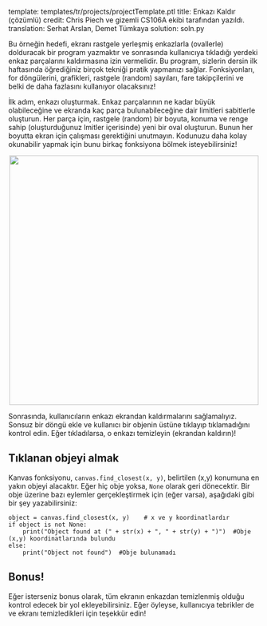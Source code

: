 template: templates/tr/projects/projectTemplate.ptl
title: Enkazı Kaldır (çözümlü)
credit: Chris Piech ve gizemli CS106A ekibi tarafından yazıldı.
translation: Serhat Arslan, Demet Tümkaya
solution: soln.py

Bu örneğin hedefi, ekranı rastgele yerleşmiş enkazlarla (ovallerle) dolduracak bir program yazmaktır ve sonrasında kullanıcıya tıkladığı yerdeki enkaz parçalarını kaldırmasına izin vermelidir. Bu program, sizlerin dersin ilk haftasında öğrediğiniz birçok tekniği pratik yapmanızı sağlar. Fonksiyonları, for döngülerini, grafikleri, rastgele (random) sayıları, fare takipçilerini ve belki de daha fazlasını kullanıyor olacaksınız!

İlk adım, enkazı oluşturmak. Enkaz parçalarının ne kadar büyük olabileceğine ve ekranda kaç parça bulunabileceğine dair limitleri sabitlerle oluşturun. Her parça için, rastgele (random) bir boyuta, konuma ve renge sahip (oluşturduğunuz lmitler içerisinde) yeni bir oval oluşturun. Bunun her boyutta ekran için çalışması gerektiğini unutmayın. Kodunuzu daha kolay okunabilir yapmak için bunu birkaç fonksiyona bölmek isteyebilirsiniz!

<center>
<img style="width:500px" src="{{pathToRoot}}img/projects/debrisSweeper/demo.png">   
</center>

Sonrasında, kullanıcıların enkazı ekrandan kaldırmalarını sağlamalıyız. Sonsuz bir döngü ekle ve kullanıcı bir objenin üstüne tıklayıp tıklamadığını kontrol edin. Eğer tıkladılarsa, o enkazı temizleyin (ekrandan kaldırın)!

## Tıklanan objeyi almak

Kanvas fonksiyonu, `canvas.find_closest(x, y)`, belirtilen (x,y) konumuna en yakın objeyi alacaktır. Eğer hiç obje yoksa, `None` olarak geri dönecektir. Bir obje üzerine bazı eylemler gerçekleştirmek için (eğer varsa), aşağıdaki gibi bir şey yazabilirsiniz:

```
object = canvas.find_closest(x, y)    # x ve y koordinatlardır
if object is not None:
    print("Object found at (" + str(x) + ", " + str(y) + ")")  #Obje (x,y) koordinatlarında bulundu
else:
    print("Object not found")  #Obje bulunamadı
```

## Bonus!
Eğer isterseniz bonus olarak, tüm ekranın enkazdan temizlenmiş olduğu kontrol edecek bir yol ekleyebilirsiniz. Eğer öyleyse, kullanıcıya tebrikler de ve ekranı temizledikleri için teşekkür edin!
